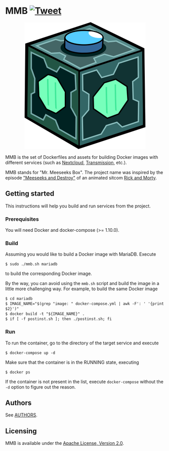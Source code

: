 # MMB [![Tweet](https://img.shields.io/twitter/url/http/shields.io.svg?style=social)](https://twitter.com/intent/tweet?text=Set%20of%20Dockerfiles%20and%20assets%20related%20to%20them%20for%20building%20Docker%20images%20with%20different%20services&url=https://github.com/tolstoyevsky/mmb&via=CusDeb&hashtags=RaspberryPi,Docker,Alpine,Debian)

<p align="center">
    <img src="/logo/382x400.png" alt="MMB">
</p>

MMB is the set of Dockerfiles and assets for building Docker images with different services (such as [Nextcloud](https://nextcloud.com), [Transmission](https://transmissionbt.com), etc.).

MMB stands for "Mr. Meeseeks Box". The project name was inspired by the episode ["Meeseeks and Destroy"](https://en.wikipedia.org/wiki/Meeseeks_and_Destroy) of an animated sitcom [Rick and Morty](https://en.wikipedia.org/wiki/Rick_and_Morty).

## Getting started

This instructions will help you build and run services from the project.

### Prerequisites

You will need Docker and docker-compose (>= 1.10.0).

### Build

Assuming you would like to build a Docker image with MariaDB. Execute

```
$ sudo ./mmb.sh mariadb
```

to build the corresponding Docker image.

By the way, you can avoid using the `mmb.sh` script and build the image in a little more challenging way. For example, to build the same Docker image

```
$ cd mariadb
$ IMAGE_NAME="$(grep "image: " docker-compose.yml | awk -F': ' '{print $2}')"
$ docker build -t "${IMAGE_NAME}" .
$ if [ -f postinst.sh ]; then ./postinst.sh; fi
```

### Run

To run the container, go to the directory of the target service and execute

```
$ docker-compose up -d
```

Make sure that the container is in the RUNNING state, executing

```
$ docker ps
```

If the container is not present in the list, execute `docker-compose` without the `-d` option to figure out the reason.

## Authors

See [AUTHORS](AUTHORS.md).

## Licensing

MMB is available under the [Apache License, Version 2.0](LICENSE).
